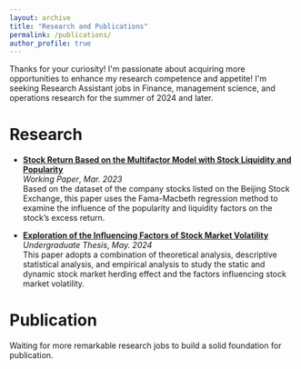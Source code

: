 ```yaml
---
layout: archive
title: "Research and Publications"
permalink: /publications/
author_profile: true
---
```


Thanks for your curiosity! I'm passionate about acquiring more opportunities to enhance my research competence and appetite! 
I'm seeking Research Assistant jobs in Finance, management science, and operations research for the summer of 2024 and later.

Research
======
* [**Stock Return Based on the Multifactor Model with Stock Liquidity and Popularity**](../assets/知名度因子及流动性因子对股票收益率影响研究.pdf)  
   _Working Paper_, _Mar. 2023_  
  Based on the dataset of the company stocks listed on the Beijing Stock Exchange, this paper uses the Fama-Macbeth regression method to examine the influence of the popularity and liquidity factors on the stock’s excess return.

* [**Exploration of the Influencing Factors of Stock Market Volatility**](../assets/股票市场波动性的影响因子探究.pdf)  
  _Undergraduate Thesis_, _May. 2024_  
  This paper adopts a combination of theoretical analysis, descriptive statistical analysis, and empirical analysis to study the static and dynamic stock market herding effect and the factors influencing stock market volatility.

Publication
======
Waiting for more remarkable research jobs to build a solid foundation for publication.
